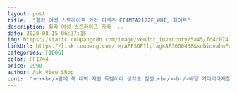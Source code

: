 ```yaml
---
layout: post 
title:  "휠라 여성 스트라이프 카라 티셔츠 FI4MTA2172F_WHI, 화이트" 
description: 휠라 여성 스트라이프 카라  ..
date: 2020-08-15 06:37:15 
img: https://static.coupangcdn.com/image/vendor_inventory/5a45/fd4c0741c07f910da6ed460d96f9e6b044716a78eddee82a4bd7f4a1068d.jpg 
linkUrl: https://link.coupang.com/re/AFFSDP?lptag=AF3600438&subid=ahnPublicAsk&pageKey=1659135497&itemId=2826627875&vendorItemId=70816077800&traceid=V0-113-8f7a2f077a67d967 
categories: [1006] 
color: FF1744 
price: 9990 
author: Ask View Shop 
cont:  "ㅠㅠ<br/>맘에 쏙 대박 저렴 득템이라 생각도 잠깐.<br/><br/>배달 기다리다지침<br/>부드럽고 시원한 천 원하던 제품 찾아서 사이즈 있어서 좋았습니다<br/>재구매 확인후<br/>평소 90 사이즈 입는데 팔쪽이 좀 쪼이는 느낌이 들어서 반품하고 한치수 크게 주문합니다.<br/><br/>품절사유로 자동취소<br/>하자발견 반품처리후<br/>" 
---
```

